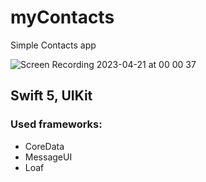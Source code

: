 # myContacts
Simple Contacts app 

![Screen Recording 2023-04-21 at 00 00 37](https://user-images.githubusercontent.com/43795921/233480282-74e11c82-f945-4ba4-b3c8-e355b71561f5.gif)

## Swift 5, UIKit

### Used frameworks:

+ CoreData
+ MessageUI
+ Loaf
